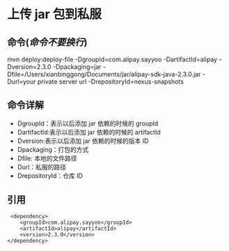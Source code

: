 # 上传 jar 包到私服

## 命令(**_命令不要换行_**)

mvn deploy:deploy-file
-DgroupId=com.alipay.sayyoo
-DartifactId=alipay
-Dversion=2.3.0
-Dpackaging=jar -Dfile=/Users/xianbinggong/Documents/jar/alipay-sdk-java-2.3.0.jar -Durl=your private server url
-DrepositoryId=nexus-snapshots

## 命令详解

- DgroupId：表示以后添加 jar 依赖的时候的 groupId
- DartifactId:表示以后添加 jar 依赖的时候的 artifactId
- Dversion:表示以后添加 jar 依赖的时候的版本 ID
- Dpackaging：打包的方式
- Dfile: 本地的文件路径
- Durl：私服的路径
- DrepositoryId：仓库 ID

## 引用

```
 <dependency>
    <groupId>com.alipay.sayyoo</groupId>
    <artifactId>alipay</artifactId>
    <version>2.3.0</version>
</dependency>
```
